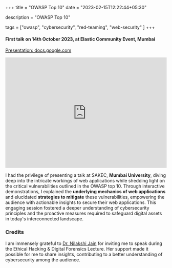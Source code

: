 +++
title = "OWASP Top 10"
date = "2023-02-15T12:22:44+05:30"

 description = "OWASP Top 10"

tags = ["owasp", "cybersecurity", "red-teaming", "web-security" ]
+++

#### First talk on 14th October 2023, at Elastic Community Event, Mumbai

[Presentation: docs.google.com](https://docs.google.com/presentation/d/e/2PACX-1vS7FoYTZGK5DQp8c-mszPQHpeaJS-W1ZmwZ8Mm1DjAAqilAiVlBC26Q9byUOS-H3t8vny8AsnBoLA_p/embed?start=false&loop=false#slide=id.p)

<iframe src="https://docs.google.com/presentation/d/e/2PACX-1vS7FoYTZGK5DQp8c-mszPQHpeaJS-W1ZmwZ8Mm1DjAAqilAiVlBC26Q9byUOS-H3t8vny8AsnBoLA_p/embed?start=false&loop=false" frameborder="0" width="100%" height="345" allowfullscreen="true" mozallowfullscreen="true" webkitallowfullscreen="true"></iframe>

I had the privilege of presenting a talk at SAKEC, **Mumbai University**, diving deep into the intricate workings of web applications while shedding light on the critical vulnerabilities outlined in the OWASP top 10. Through interactive demonstrations, I explained the **underlying mechanics of web applications** and elucidated **strategies to mitigate** these vulnerabilities, empowering the audience with actionable insights to secure their web applications. This engaging session fostered a deeper understanding of cybersecurity principles and the proactive measures required to safeguard digital assets in today's interconnected landscape.

### Credits

I am immensely grateful to [Dr. Nilakshi Jain](https://www.linkedin.com/in/dr-nilakshi-jain-7593a264/) for inviting me to speak during the Ethical Hacking & Digital Forensics Lecture. Her support made it possible for me to share insights, contributing to a better understanding of cybersecurity among the audience.